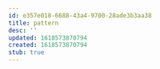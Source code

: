 ```yaml
---
id: e357e018-6688-43a4-9700-28ade3b3aa38
title: pattern
desc: ''
updated: 1618573870794
created: 1618573870794
stub: true
---
```


